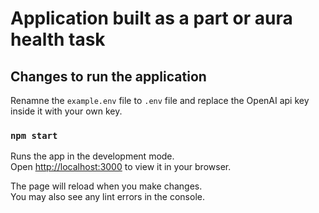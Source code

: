 # Application built as a part or aura health task

## Changes to run the application

Renamne the `example.env` file to `.env` file and replace the OpenAI api key inside it with your own key.

### `npm start`

Runs the app in the development mode.\
Open [http://localhost:3000](http://localhost:3000) to view it in your browser.

The page will reload when you make changes.\
You may also see any lint errors in the console.
